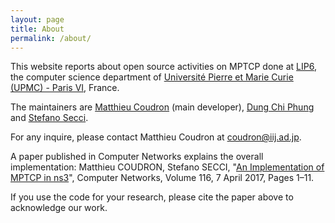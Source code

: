 ```yaml
---
layout: page
title: About
permalink: /about/
---
```


This website reports about open source activities on MPTCP done at <a href="http://www.lip6.fr">LIP6</a>, the computer science department of <a href="http://www.upmc.fr">Université Pierre et Marie Curie (UPMC) - Paris VI</a>, France.

The maintainers are <a href="http://www.lip6.fr/actualite/personnes-fiche.php?ident=D1337">Matthieu Coudron</a> (main developer), <a href="http://www.lip6.fr/actualite/personnes-fiche.php?ident=P897">Dung Chi Phung</a> and <a href="http://lip6.fr/Stefano.Secci">Stefano Secci</a>. 

For any inquire, please contact Matthieu Coudron at coudron@iij.ad.jp.

A paper published in Computer Networks explains the overall implementation:
 Matthieu COUDRON, Stefano SECCI, "<a href="https://www-phare.lip6.fr/~secci/papers/CoSe-COMNET17.pdf">An Implementation of MPTCP in ns3</a>", Computer Networks, Volume 116, 7 April 2017, Pages 1–11.
 
If you use the code for your research, please cite the paper above to acknowledge our work.

